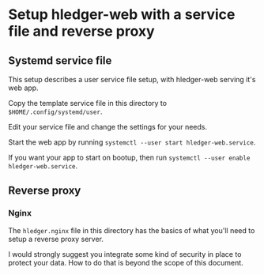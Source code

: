 # Setup hledger-web with a service file and reverse proxy

## Systemd service file

This setup describes a user service file setup, with hledger-web serving it's web app.

Copy the template service file in this directory to `$HOME/.config/systemd/user`.

Edit your service file and change the settings for your needs.

Start the web app by running `systemctl --user start hledger-web.service`.

If you want your app to start on bootup, then run `systemctl --user enable hledger-web.service`.

## Reverse proxy

### Nginx

The `hledger.nginx` file in this directory has the basics of what you'll need to setup a reverse proxy server.

I would strongly suggest you integrate some kind of security in place to protect your data. How to do that is beyond the scope of
this document.
